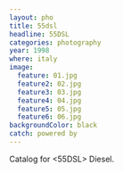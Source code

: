 ```yaml
---
layout: pho
title: 55dsl
headline: 55DSL
categories: photography
year: 1998
where: italy
image:
  feature: 01.jpg
  feature2: 02.jpg
  feature3: 03.jpg
  feature4: 04.jpg
  feature5: 05.jpg
  feature6: 06.jpg
backgroundColor: black
catch: powered by   
---
```


Catalog for &lt;55DSL&gt; Diesel.

